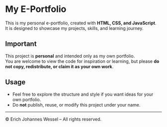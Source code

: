 # My E-Portfolio

This is my personal e-portfolio, created with **HTML, CSS, and JavaScript**.  
It is designed to showcase my projects, skills, and learning journey.  

## Important
This project is **personal** and intended only as my own portfolio.  
You are welcome to view the code for inspiration or learning, but please **do not copy, redistribute, or claim it as your own work**.  

## Usage
- Feel free to explore the structure and style if you want ideas for your own portfolio.  
- Do **not** publish, reuse, or modify this project under your name.  

---
© Erich Johannes Wessel – All rights reserved.
